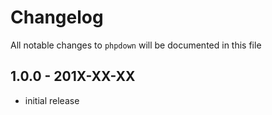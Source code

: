 # Changelog

All notable changes to `phpdown` will be documented in this file

## 1.0.0 - 201X-XX-XX

- initial release
